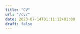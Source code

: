 ```yaml
---
title: "CV"
url: "/cv/"
date: 2023-07-14T01:11:12+01:00
draft: false
---
```


</body>

</html>

<div id="adobe-dc-view" style="height: 360px; width: 500px;"></div>

<script src="https://acrobatservices.adobe.com/view-sdk/viewer.js"></script>

<script type="text/javascript">

  document.addEventListener("adobe_dc_view_sdk.ready", function(){

    var adobeDCView = new AdobeDC.View({clientId: "d5c0ca8bef754aecb5f40f45d47c0e90", divId: "adobe-dc-view"});

    adobeDCView.previewFile({

      content:{location: {url: "https://github.com/willhotten/CV/blob/677e6679bf4f5ad77df92865b7c68071880a36d9/CV%20Will%20Hotten.pdf"}},

      metaData:{fileName: "CV Will Hotten.pdf"}

    }, { embedMode: "IN-LINE", showFullScreen: true });

  });

</script>